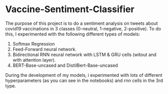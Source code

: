 # Vaccine-Sentiment-Classifier

The purpose of this project is to do a sentiment analysis on tweets about covid19 vaccinations in 3 classes (0-neutral, 1-negative, 2-positive). To do this, I experimented with the following different types of models: 

1) Softmax Regression
2) Feed-Forward neural network.
3) Bidirectional RNN neural network with LSTM & GRU cells (witout and with attention layer).
4) BERT-Base-uncased and DistilBert-Base-uncased
 
During the development of my models, i experimented with lots of different hyperparameters (as you can see in the notebooks) and rnn cells in the 3rd type.
